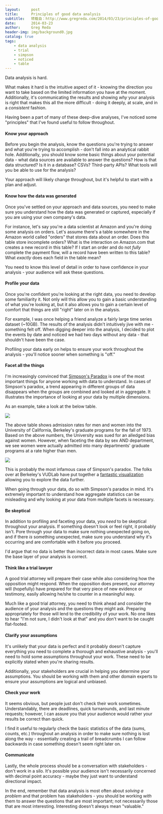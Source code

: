 ```yaml
---
layout:     post
title:      Principles of good data analysis
subtitle:   转载自：http://www.gregreda.com/2014/03/23/principles-of-good-data-analysis/
date:       2014-03-23
author:     Greg Reda
header-img: img/background0.jpg
catalog: true
tags:
    - data analysis
    - trial
    - simpson
    - noticed
    - table
---
```


Data analysis is hard.

What makes it hard is the intuitive aspect of it - knowing the direction you want to take based on the limited information you have at the moment. Additionally, it's communicating the results and showing *why* your analysis is right that makes this all the more difficult - doing it deeply, at scale, and in a *consistent* fashion.

Having been a part of many of these deep-dive analyses, I've noticed some "principles" that I've found useful to follow throughout.

#### Know your approach

Before you begin the analysis, know the questions you're trying to answer and what you're trying to accomplish - don't fall into an analytical rabbit hole. Additionally, you should know some basic things about your potential data - what data sources are available to answer the questions? How is that data structured? Is it in a database? CSVs? Third-party APIs? What tools will you be able to use for the analysis?

Your approach will likely change throughout, but it's helpful to start with a plan and adjust.

#### Know how the data was generated

Once you've settled on your approach and data sources, you need to make sure you understand how the data was generated or captured, especially if you are using your own company's data.

For instance, let's say you're a data scientist at Amazon and you're doing some analysis on orders. Let's assume there's a table somewhere in the Amazon world called "orders" that stores data about an order. Does this table store incomplete orders? What is the interaction on Amazon.com that creates a new record in this table? If I start an order and do not *fully* complete the payment flow, will a record have been written to this table? What *exactly* does each field in the table mean?

You need to know this level of detail in order to have confidence in your analysis - your audience will ask these questions.

#### Profile your data

Once you're confident you're looking at the right data, you need to develop some familiarity it. Not only will this allow you to gain a basic understanding of what you're looking at, but it also allows you to gain a certain level of comfort that things are still "right" later on in the analysis.

For example, I was once helping a friend analyze a fairly large time series dataset (~10GB). The results of the analysis didn't intuitively jive with me - something felt off. When digging deeper into the analysis, I decided to plot the events by date and noticed we had two days without any data - that shouldn't have been the case.

Profiling your data early on helps to ensure your work throughout the analysis - you'll notice sooner when something is "off."

#### Facet all the things

I'm increasingly convinced that [Simpson's Paradox](http://en.wikipedia.org/wiki/Simpson's_paradox) is one of the most important things for anyone working with data to understand. In cases of Simpson's paradox, a trend appearing in different groups of data disappears when the groups are combined and looked at in aggregate. It illustrates the importance of looking at your data by multiple dimensions.

As an example, take a look at the below table.

![](http://www.gregreda.com/images/simpsons-paradox-combined.png)


The above table shows admission rates for men and women into the University of California, Berkeley's graduate programs for the fall of 1973. Based on the above numbers, the University was sued for an alledged bias against women. However, when faceting the data by sex AND department, we see women were actually admitted into many departments' graduate programs at a rate higher than men.

![](http://www.gregreda.com/images/simpsons-paradox-split.png)


This is probably the most infamous case of Simpson's paradox. The folks over at Berkeley's VUDLab have put together a [fantastic visualization](http://vudlab.com/simpsons) allowing you to explore the data further.

When going through your data, do so with Simpson's paradox in mind. It's extremely important to understand how aggregate statistics can be misleading and why looking at your data from multiple facets is necessary.

#### Be skeptical

In addition to profiling and faceting your data, you *need* to be skeptical throughout your analysis. If something doesn't look or feel right, it probably isn't. Pore through your data to make sure nothing unexpected going on, and if there *is* something unexpected, make sure you understand why it's occurring and are comfortable with it before you proceed.

I'd argue that no data is better than incorrect data in most cases. Make sure the base layer of your analysis is correct.

#### Think like a trial lawyer

A good trial attorney will prepare their case while also considering how the opposition might respond. When the opposition does present, our attorney will (hopefully) have prepared for that very piece of new evidence or testimony, easily allowing he/she to counter in a meaningful way.

Much like a good trial attorney, you need to think ahead and consider the audience of your analysis and the questions they might ask. Preparing appropriately for those will lend to the credibility of your work. No one likes to hear "I'm not sure, I didn't look at that" and you don't want to be caught flat-footed.

#### Clarify your assumptions

It's unlikely that your data is perfect and it probably doesn't capture everything you need to complete a thorough and exhaustive analysis - you'll need to hold some assumptions throughout your work. These need to be explicitly stated when you're sharing results.

Additionally, your stakeholders are crucial in helping you determine your assumptions. You should be working with them and other domain experts to ensure your assumptions are logical and unbiased.

#### Check your work

It seems obvious, but people just don't check their work sometimes. Understandably, there are deadlines, quick turnarounds, and last minute requests; however, I can assure you that your audience would rather your results be correct than quick.

I find it useful to regularly check the basic statistics of the data (sums, counts, etc.) throughout an analysis in order to make sure nothing is lost along the way - essentially creating a trail of breadcrumbs I can follow backwards in case something doesn't seem right later on.

#### Communicate

Lastly, the whole process should be a conversation with stakeholders - don't work in a silo. It's possible your audience isn't necessarily concerned with decimal point accuracy - maybe they just want to understand directional impact.

In the end, remember that data analysis is most often about *solving a problem* and that problem has stakeholders - you should be working *with* them to answer the questions that are most important; not necessarily those that are most interesting. Interesting doesn't always mean "valuable."
